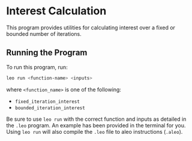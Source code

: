 # Interest Calculation

This program provides utilities for calculating interest over a fixed or bounded number of iterations.

## Running the Program

To run this program, run:
```bash
leo run <function-name> <inputs>
```

where `<function_name>` is one of the following:

* `fixed_iteration_interest`
* `bounded_iteration_interest`

Be sure to use `leo run` with the correct function and inputs as detailed in the `.leo` program. An example has been provided in the terminal for you. Using `leo run` will also compile the `.leo` file to aleo instructions (`.aleo`).
 